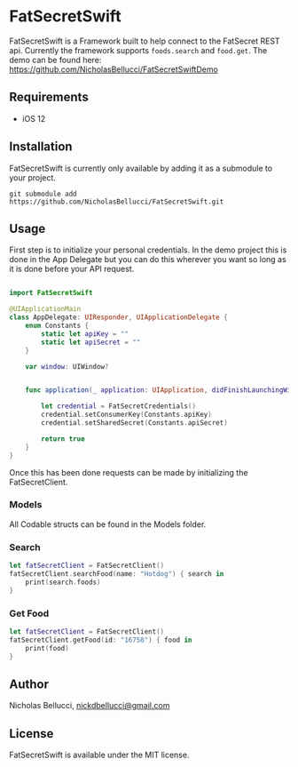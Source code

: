 # FatSecretSwift
FatSecretSwift is a Framework built to help connect to the FatSecret REST api. Currently the framework supports ```foods.search``` and ```food.get```. The demo can be found here: https://github.com/NicholasBellucci/FatSecretSwiftDemo

## Requirements
* iOS 12

## Installation

FatSecretSwift is currently only available by adding it as a submodule to your project.

```git submodule add https://github.com/NicholasBellucci/FatSecretSwift.git```

## Usage

First step is to initialize your personal credentials. In the demo project this is done in the App Delegate but you can do this wherever you want so long as it is done before your API request.

``` Swift

import FatSecretSwift

@UIApplicationMain
class AppDelegate: UIResponder, UIApplicationDelegate {
    enum Constants {
        static let apiKey = ""
        static let apiSecret = ""
    }

    var window: UIWindow?


    func application(_ application: UIApplication, didFinishLaunchingWithOptions launchOptions: [UIApplication.LaunchOptionsKey: Any]?) -> Bool {

        let credential = FatSecretCredentials()
        credential.setConsumerKey(Constants.apiKey)
        credential.setSharedSecret(Constants.apiSecret)

        return true
    }
}
```

Once this has been done requests can be made by initializing the FatSecretClient.

### Models

All Codable structs can be found in the Models folder.

### Search

``` Swift
let fatSecretClient = FatSecretClient()
fatSecretClient.searchFood(name: "Hotdog") { search in
    print(search.foods)
}
```

### Get Food

``` Swift
let fatSecretClient = FatSecretClient()
fatSecretClient.getFood(id: "16758") { food in
    print(food)
}
```

## Author

Nicholas Bellucci, nickdbellucci@gmail.com

## License

FatSecretSwift is available under the MIT license.
